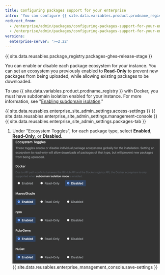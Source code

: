 ```yaml
---
title: Configuring packages support for your enterprise
intro: 'You can configure {{ site.data.variables.product.prodname_registry }} for your enterprise by enabling or disabling each package ecosystem.'
redirect_from:
  - /enterprise/admin/packages/configuring-packages-support-for-your-enterprise
  - /enterprise/admin/packages/configuring-packages-support-for-your-enterprise
versions:
  enterprise-server: '>=2.22'
---
```


{{ site.data.reusables.package_registry.packages-ghes-release-stage }}

You can enable or disable each package ecosystem for your instance. You can set an ecosystem you previously enabled to **Read-Only** to prevent new packages from being uploaded, while allowing existing packages to be downloaded.

To use {{ site.data.variables.product.prodname_registry }} with Docker, you must have subdomain isolation enabled for your instance. For more information, see "[Enabling subdomain isolation](/enterprise/admin/configuration/enabling-subdomain-isolation)."

{{ site.data.reusables.enterprise_site_admin_settings.access-settings }}
{{ site.data.reusables.enterprise_site_admin_settings.management-console }}
{{ site.data.reusables.enterprise_site_admin_settings.packages-tab }}
1. Under "Ecosystem Toggles", for each package type, select **Enabled**, **Read-Only**, or **Disabled**. ![Ecosystem toggles](/assets/images/enterprise/site-admin-settings/ecosystem-toggles.png)
{{ site.data.reusables.enterprise_management_console.save-settings }}
